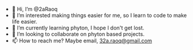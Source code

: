- 👋 Hi, I’m @2aRaoq
- 👀 I’m interested making things easier for me, so I learn to code to make life easier. 
- 🌱 I’m currently learning phyton, I hope I don't get lost. 
- 💞️ I’m looking to collaborate on phyton based projects. 
- 📫 How to reach me? Maybe email, 32a.raoq@gmail.com

<!---
2aRaoq/2aRaoq is a ✨ special ✨ repository because its `README.md` (this file) appears on your GitHub profile.
You can click the Preview link to take a look at your changes.
--->
